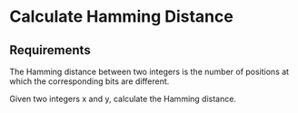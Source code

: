 # Calculate Hamming Distance

## Requirements
The Hamming distance between two integers is the number of positions at which the corresponding
bits are different.

Given two integers x and y, calculate the Hamming distance.
